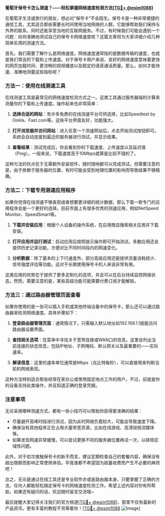 **葡萄牙保号卡怎么测速？——轻松掌握网络速度检测方法[[TG💪+ @esim1088](https://t.me/s/esim1088)]**

在葡萄牙生活或旅行的朋友，想必对“保号卡”不会陌生。保号卡是一种非常便捷的通信工具，尤其适合那些需要长时间使用当地网络的人群。它能够帮助我们保持与外界的联系，同时还能享受当地的互联网服务。不过，有时候我们可能会遇到一个问题：如何准确地测试自己的保号卡网络速度呢？这篇文章将为大家详细介绍几种简单实用的测速方法。

首先，我们需要了解什么是网络速度。网络速度通常指的是数据传输的速度，也就是我们常说的下载和上传速度。对于保号卡用户来说，良好的网络速度意味着更快的网页加载时间、更流畅的视频播放以及稳定的语音通话质量。那么，如何才能快速、准确地测量这些指标呢？

### 方法一：使用在线测速工具

在线测速工具是最常见的网络速度检测方式之一。这类工具通过服务器端的计算来测量你的下载和上传速度。操作起来也非常简单：

1. **选择合适的网站**：有许多免费的在线测速平台可供选择，比如Speedtest by Ookla、Fast.com等。这些平台界面友好，功能强大。
   
2. **打开浏览器并访问网站**：进入任意一个测速网站后，点击开始测试按钮即可。系统会自动连接到最近的服务器进行测试，并显示结果。

3. **查看结果**：测试完成后，你会看到你的下载速度、上传速度以及延迟值（Ping）。一般来说，下载速度高于10Mbps就算是比较不错的了。

这种方法的优点在于无需额外安装软件，随时随地都可以完成测试。但需要注意的是，由于依赖于服务器的位置，有时可能会受到地理位置的影响而导致结果不够精确。

### 方法二：下载专用测速应用程序

如果你觉得在线测速不够直观或者想要更详细的统计数据，那么下载一款专门的应用程序会是一个更好的选择。目前市面上有很多优秀的测速应用，例如NetSpeed Monitor、SpeedSmart等。

1. **下载并安装应用**：根据个人设备的操作系统，在应用商店搜索相关应用并下载安装。
   
2. **打开应用并运行测试**：启动应用后按照提示操作即可开始测试。多数应用还会提供历史记录功能，方便对比不同时间段内的网速变化。

3. **分析数据**：除了基本的上下行速度外，部分高级应用还能提供流量消耗统计、信号强度评估等功能。这对于长期使用保号卡的人来说非常有用。

这类应用的优势在于提供了更多定制化的选项，并且可以在后台持续监控网络状态。然而，需要注意的是，某些高级功能可能需要付费订阅才能解锁。

### 方法三：通过路由器管理页面查看

如果你使用的是一张可以插入手机或其他终端设备中的保号卡，那么还可以通过路由器来检测网络速度。具体步骤如下：

1. **登录路由器管理页面**：通常情况下，只需输入默认地址如192.168.1.1就能访问路由器设置界面。
   
2. **查找相关选项**：在菜单中寻找关于宽带连接或WAN口的信息。这里会列出当前连接的状态信息，包括IP地址、子网掩码、默认网关以及最重要的——实际速率。

3. **解读信息**：这里的速率单位通常是Mbps（兆比特每秒），可以直接用来判断当前的网络表现。

这种方法特别适合那些经常在家办公或使用固定地点工作的用户。不过，前提是你的设备支持此类操作，并且知道正确的登录凭据。

### 注意事项

无论采用哪种测速方式，都有一些小技巧可以帮助你获得更准确的结果：

- 尽量避开高峰时段进行测试，因为此时网络负载较大，可能会导致速度下降。
- 确保没有其他程序正在占用大量带宽资源，比如在线游戏、高清视频流媒体等。
- 如果发现网速异常缓慢，可以尝试更换不同的服务器位置再试一次，以排除区域性问题。

此外，对于初次接触保号卡的新手而言，建议定期检查自己的套餐内容，确保没有超出限额而影响正常使用体验。毕竟谁都不希望因为超量收费而产生不必要的麻烦吧！

总之，无论是通过在线工具还是专业软件亦或是路由器本身，只要掌握了正确的方法，任何人都能轻松搞定保号卡的网络速度检测工作。希望上述内容对你有所帮助，如果还有疑问的话，欢迎随时留言交流哦~

最后提醒大家记得关注我们的官方频道[[TG💪+ @esim1088](https://t.me/s/esim1088)]，那里不仅有最新的产品资讯，更有丰富的教程干货等着你！[[TG💪+ @esim1088](https://t.me/s/esim1088) ![Image](https://i.postimg.cc/4NQfJmqS/Snipaste-2025-05-13-00-14-12.png)]